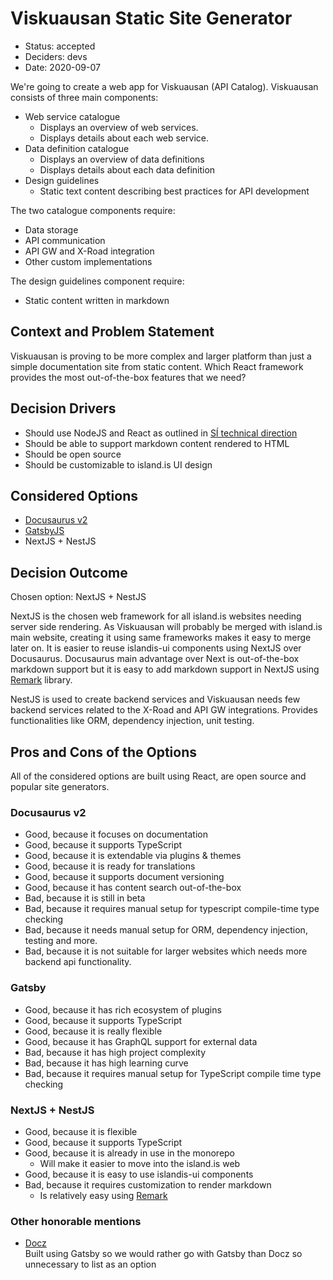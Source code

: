 # Viskuausan Static Site Generator

- Status: accepted
- Deciders: devs
- Date: 2020-09-07

We're going to create a web app for Viskuausan (API Catalog).
Viskuausan consists of three main components:

- Web service catalogue
  - Displays an overview of web services.
  - Displays details about each web service.
- Data definition catalogue
  - Displays an overview of data definitions
  - Displays details about each data definition
- Design guidelines
  - Static text content describing best practices for API development

The two catalogue components require:

- Data storage
- API communication
- API GW and X-Road integration
- Other custom implementations

The design guidelines component require:

- Static content written in markdown

## Context and Problem Statement

Viskuausan is proving to be more complex and larger platform than just
a simple documentation site from static content.
Which React framework provides the most out-of-the-box features that we need?

## Decision Drivers

- Should use NodeJS and React as outlined in [SÍ technical direction]
- Should be able to support markdown content rendered to HTML
- Should be open source
- Should be customizable to island.is UI design

## Considered Options

- [Docusaurus v2](https://v2.docusaurus.io/)
- [GatsbyJS](https://www.gatsbyjs.org/)
- NextJS + NestJS

## Decision Outcome

Chosen option: NextJS + NestJS

NextJS is the chosen web framework for all island.is websites needing server side rendering.
As Viskuausan will probably be merged with island.is main website, creating it using same
frameworks makes it easy to merge later on.
It is easier to reuse islandis-ui components using NextJS over Docusaurus.
Docusaurus main advantage over Next is out-of-the-box markdown support but
it is easy to add markdown support in NextJS using [Remark] library.

NestJS is used to create backend services and Viskuausan needs
few backend services related to the X-Road and API GW integrations.
Provides functionalities like ORM, dependency injection, unit testing.

## Pros and Cons of the Options

All of the considered options are built using React, are open source
and popular site generators.

### Docusaurus v2

- Good, because it focuses on documentation
- Good, because it supports TypeScript
- Good, because it is extendable via plugins & themes
- Good, because it is ready for translations
- Good, because it supports document versioning
- Good, because it has content search out-of-the-box
- Bad, because it is still in beta
- Bad, because it requires manual setup for typescript compile-time type checking
- Bad, because it needs manual setup for ORM, dependency injection, testing and more.
- Bad, because it is not suitable for larger websites which needs more backend
  api functionality.

### Gatsby

- Good, because it has rich ecosystem of plugins
- Good, because it supports TypeScript
- Good, because it is really flexible
- Good, because it has GraphQL support for external data
- Bad, because it has high project complexity
- Bad, because it has high learning curve
- Bad, because it requires manual setup for TypeScript compile time type checking

### NextJS + NestJS

- Good, because it is flexible
- Good, because it supports TypeScript
- Good, because it is already in use in the monorepo
  - Will make it easier to move into the island.is web
- Good, because it is easy to use islandis-ui components
- Bad, because it requires customization to render markdown
  - Is relatively easy using [Remark]

### Other honorable mentions

- [Docz](https://www.docz.site/)  
  Built using Gatsby so we would rather go with Gatsby than Docz so
  unnecessary to list as an option

[remark]: https://github.com/remarkjs/remark
[sí technical direction]: ../../technical-direction.md
